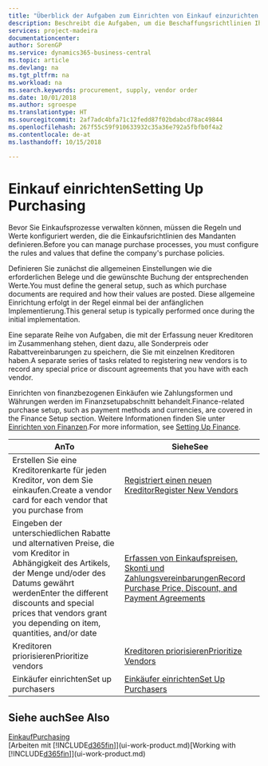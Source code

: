 ```yaml
---
title: "Überblick der Aufgaben zum Einrichten von Einkauf einzurichten | Microsoft Docs"
description: Beschreibt die Aufgaben, um die Beschaffungsrichtlinien Ihres Mandanten festzulegen und Ihre Einkaufsprozesse einzurichten.
services: project-madeira
documentationcenter: 
author: SorenGP
ms.service: dynamics365-business-central
ms.topic: article
ms.devlang: na
ms.tgt_pltfrm: na
ms.workload: na
ms.search.keywords: procurement, supply, vendor order
ms.date: 10/01/2018
ms.author: sgroespe
ms.translationtype: HT
ms.sourcegitcommit: 2af7adc4bfa71c12fedd87f02bdabcd78ac49844
ms.openlocfilehash: 267f55c59f910633932c35a36e792a5fbfb0f4a2
ms.contentlocale: de-at
ms.lasthandoff: 10/15/2018

---
```

# <a name="setting-up-purchasing"></a><span data-ttu-id="3349d-103">Einkauf einrichten</span><span class="sxs-lookup"><span data-stu-id="3349d-103">Setting Up Purchasing</span></span>
<span data-ttu-id="3349d-104">Bevor Sie Einkaufsprozesse verwalten können, müssen die Regeln und Werte konfiguriert werden, die die Einkaufsrichtlinien des Mandanten definieren.</span><span class="sxs-lookup"><span data-stu-id="3349d-104">Before you can manage purchase processes, you must configure the rules and values that define the company's purchase policies.</span></span>

<span data-ttu-id="3349d-105">Definieren Sie zunächst die allgemeinen Einstellungen wie die erforderlichen Belege und die gewünschte Buchung der entsprechenden Werte.</span><span class="sxs-lookup"><span data-stu-id="3349d-105">You must define the general setup, such as which purchase documents are required and how their values are posted.</span></span> <span data-ttu-id="3349d-106">Diese allgemeine Einrichtung erfolgt in der Regel einmal bei der anfänglichen Implementierung.</span><span class="sxs-lookup"><span data-stu-id="3349d-106">This general setup is typically performed once during the initial implementation.</span></span>

<span data-ttu-id="3349d-107">Eine separate Reihe von Aufgaben, die mit der Erfassung neuer Kreditoren im Zusammenhang stehen, dient dazu, alle Sonderpreis oder Rabattvereinbarungen zu speichern, die Sie mit einzelnen Kreditoren haben.</span><span class="sxs-lookup"><span data-stu-id="3349d-107">A separate series of tasks related to registering new vendors is to record any special price or discount agreements that you have with each vendor.</span></span>

<span data-ttu-id="3349d-108">Einrichten von finanzbezogenen Einkäufen wie Zahlungsformen und Währungen werden im Finanzsetupabschnitt behandelt.</span><span class="sxs-lookup"><span data-stu-id="3349d-108">Finance-related purchase setup, such as payment methods and currencies, are covered in the Finance Setup section.</span></span> <span data-ttu-id="3349d-109">Weitere Informationen finden Sie unter [Einrichten von Finanzen](finance-setup-finance.md).</span><span class="sxs-lookup"><span data-stu-id="3349d-109">For more information, see [Setting Up Finance](finance-setup-finance.md).</span></span>

| <span data-ttu-id="3349d-110">An</span><span class="sxs-lookup"><span data-stu-id="3349d-110">To</span></span> | <span data-ttu-id="3349d-111">Siehe</span><span class="sxs-lookup"><span data-stu-id="3349d-111">See</span></span> |
| --- | --- |
| <span data-ttu-id="3349d-112">Erstellen Sie eine Kreditorenkarte für jeden Kreditor, von dem Sie einkaufen.</span><span class="sxs-lookup"><span data-stu-id="3349d-112">Create a vendor card for each vendor that you purchase from</span></span>|[<span data-ttu-id="3349d-113">Registriert einen neuen Kreditor</span><span class="sxs-lookup"><span data-stu-id="3349d-113">Register New Vendors</span></span>](purchasing-how-register-new-vendors.md) |
| <span data-ttu-id="3349d-114">Eingeben der unterschiedlichen Rabatte und alternativen Preise, die vom Kreditor in Abhängigkeit des Artikels, der Menge und/oder des Datums gewährt werden</span><span class="sxs-lookup"><span data-stu-id="3349d-114">Enter the different discounts and special prices that vendors grant you depending on item, quantities, and/or date</span></span> |[<span data-ttu-id="3349d-115">Erfassen von Einkaufspreisen, Skonti und Zahlungsvereinbarungen</span><span class="sxs-lookup"><span data-stu-id="3349d-115">Record Purchase Price, Discount, and Payment Agreements</span></span>](purchasing-how-record-purchase-price-discount-payment-agreements.md) |
| <span data-ttu-id="3349d-116">Kreditoren priorisieren</span><span class="sxs-lookup"><span data-stu-id="3349d-116">Prioritize vendors</span></span> |[<span data-ttu-id="3349d-117">Kreditoren priorisieren</span><span class="sxs-lookup"><span data-stu-id="3349d-117">Prioritize Vendors</span></span>](purchasing-how-prioritize-vendors.md) |
| <span data-ttu-id="3349d-118">Einkäufer einrichten</span><span class="sxs-lookup"><span data-stu-id="3349d-118">Set up purchasers</span></span> |[<span data-ttu-id="3349d-119">Einkäufer einrichten</span><span class="sxs-lookup"><span data-stu-id="3349d-119">Set Up Purchasers</span></span>](purchasing-how-setup-purchasers.md) |

## <a name="see-also"></a><span data-ttu-id="3349d-120">Siehe auch</span><span class="sxs-lookup"><span data-stu-id="3349d-120">See Also</span></span>
[<span data-ttu-id="3349d-121">Einkauf</span><span class="sxs-lookup"><span data-stu-id="3349d-121">Purchasing</span></span>](purchasing-manage-purchasing.md)  
<span data-ttu-id="3349d-122">[Arbeiten mit [!INCLUDE[d365fin](includes/d365fin_md.md)]](ui-work-product.md)</span><span class="sxs-lookup"><span data-stu-id="3349d-122">[Working with [!INCLUDE[d365fin](includes/d365fin_md.md)]](ui-work-product.md)</span></span>

